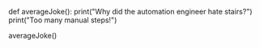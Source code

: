 def averageJoke():
    print("Why did the automation engineer hate stairs?")
    print("Too many manual steps!")

averageJoke()
